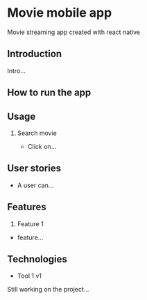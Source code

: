 # Movie mobile app

Movie streaming app created with react native

## Introduction

Intro...

## How to run the app

<!-- - Option 1: Click the following link to visit the application. https://mish2j.github.io/time-app/

- Option 2: Run the app locally using CLI.

1. Download the app and open the folder in the terminal.
2. Install all dependencies using the `npm i` command.
3. Use the `npm start` command to run the app. -->

## Usage

1. Search movie

   - Click on...

## User stories

- A user can...

## Features

1. Feature 1

- feature...

## Technologies

- Tool 1 v1

Still working on the project...
